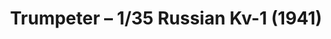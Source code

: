 ---
layout: product
title: "Trumpeter – 1/35 Russian Kv-1 (1941)"
price: "2900" 
desc: "N/A"
img_path: "/assets/img/TRU00356.webp"
brand: "N/A"
available: false
special_offer: false
new: false
soon: false
cat: "010000"
subcat: "013400"
subsubcat: "0N/A"
sifra: "TRU00356"
popular: false
spec: false
---